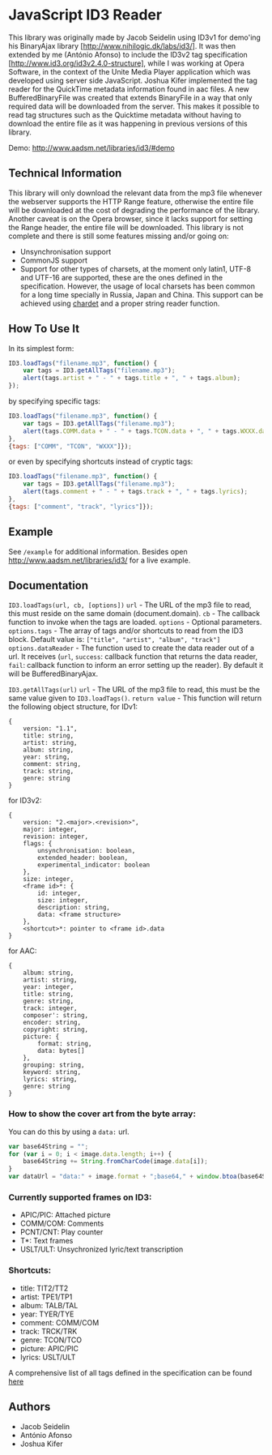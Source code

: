 JavaScript ID3 Reader
=====================

This library was originally made by Jacob Seidelin using ID3v1 for demo'ing his BinaryAjax library [http://www.nihilogic.dk/labs/id3/].
It was then extended by me (António Afonso) to include the ID3v2 tag specification [http://www.id3.org/id3v2.4.0-structure], while I was working at Opera Software, in the context of the Unite Media Player application which was developed using server side JavaScript.
Joshua Kifer implemented the tag reader for the QuickTime metadata information found in aac files.
A new BufferedBinaryFile was created that extends BinaryFile in a way that only required data will be downloaded from the server. This makes it possible to read tag structures such as the Quicktime metadata without having to download the entire file as it was happening in previous versions of this library.

Demo: http://www.aadsm.net/libraries/id3/#demo

Technical Information
---------------------

This library will only download the relevant data from the mp3 file whenever the webserver supports the HTTP Range feature, otherwise the entire file will be downloaded at the cost of degrading the performance of the library.
Another caveat is on the Opera browser, since it lacks support for setting the Range header, the entire file will be downloaded.
This library is not complete and there is still some features missing and/or going on:

* Unsynchronisation support
* CommonJS support
* Support for other types of charsets, at the moment only latin1, UTF-8 and UTF-16 are supported, these are the ones defined in the specification. However, the usage of local charsets has been common for a long time specially in Russia, Japan and China. This support can be achieved using [chardet](http://github.com/aadsm/jschardet) and a proper string reader function.

How To Use It
-------------

In its simplest form:
```javascript
ID3.loadTags("filename.mp3", function() {
    var tags = ID3.getAllTags("filename.mp3");
    alert(tags.artist + " - " + tags.title + ", " + tags.album);
});
```

by specifying specific tags:
```javascript
ID3.loadTags("filename.mp3", function() {
    var tags = ID3.getAllTags("filename.mp3");
    alert(tags.COMM.data + " - " + tags.TCON.data + ", " + tags.WXXX.data);
},
{tags: ["COMM", "TCON", "WXXX"]});
```

or even by specifying shortcuts instead of cryptic tags:
```javascript
ID3.loadTags("filename.mp3", function() {
    var tags = ID3.getAllTags("filename.mp3");
    alert(tags.comment + " - " + tags.track + ", " + tags.lyrics);
},
{tags: ["comment", "track", "lyrics"]});
```
Example
-------
See `/example` for additional information.
Besides open http://www.aadsm.net/libraries/id3/ for a live example.

Documentation
-------------

`ID3.loadTags(url, cb, [options])`
    `url` - The URL of the mp3 file to read, this must reside on the same domain (document.domain).
    `cb` - The callback function to invoke when the tags are loaded.
    `options` - Optional parameters.
    `options.tags` - The array of tags and/or shortcuts to read from the ID3 block. Default value is: `["title", "artist", "album", "track"]`
    `options.dataReader` - The function used to create the data reader out of a url. It receives (`url`, `success`: callback function that returns the data reader, `fail`: callback function to inform an error setting up the reader). By default it will be BufferedBinaryAjax.

`ID3.getAllTags(url)`
    `url` - The URL of the mp3 file to read, this must be the same value given to `ID3.loadTags()`.
    `return value` - This function will return the following object structure, for IDv1:

    {
        version: "1.1",
        title: string,
        artist: string,
        album: string,
        year: string,
        comment: string,
        track: string,
        genre: string
    }
for ID3v2:

    {
        version: "2.<major>.<revision>",
        major: integer,
        revision: integer,
        flags: {
            unsynchronisation: boolean,
            extended_header: boolean,
            experimental_indicator: boolean
        },
        size: integer,
        <frame id>*: {
            id: integer,
            size: integer,
            description: string,
            data: <frame structure>
        },
        <shortcut>*: pointer to <frame id>.data
    }

for AAC:

    {
        album: string,
        artist: string,
        year: integer,
        title: string,
        genre: string,
        track: integer,
        composer': string,
        encoder: string,
        copyright: string,
        picture: {
            format: string,
            data: bytes[]
        },
        grouping: string,
        keyword: string,
        lyrics: string,
        genre: string
    }

### How to show the cover art from the byte array:

You can do this by using a `data:` url.

```javascript
var base64String = "";
for (var i = 0; i < image.data.length; i++) {
    base64String += String.fromCharCode(image.data[i]);
}
var dataUrl = "data:" + image.format + ";base64," + window.btoa(base64String);
```

### Currently supported frames on ID3:

* APIC/PIC: Attached picture
* COMM/COM: Comments
* PCNT/CNT: Play counter
* T*: Text frames
* USLT/ULT: Unsychronized lyric/text transcription

### Shortcuts:

* title: TIT2/TT2
* artist: TPE1/TP1
* album: TALB/TAL
* year: TYER/TYE
* comment: COMM/COM
* track: TRCK/TRK
* genre: TCON/TCO
* picture: APIC/PIC
* lyrics: USLT/ULT

A comprehensive list of all tags defined in the specification can be found [here](http://www.id3.org/id3v2.3.0#head-e4b3c63f836c3eb26a39be082065c21fba4e0acc)

Authors
-------
* Jacob Seidelin
* António Afonso
* Joshua Kifer
